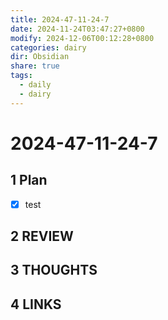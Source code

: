 ```yaml
---
title: 2024-47-11-24-7
date: 2024-11-24T03:47:27+0800
modify: 2024-12-06T00:12:28+0800
categories: dairy
dir: Obsidian
share: true
tags:
  - daily
  - dairy
---
```


# 2024-47-11-24-7

## 1 Plan

- [x] test

## 2 REVIEW

## 3 THOUGHTS

## 4 LINKS